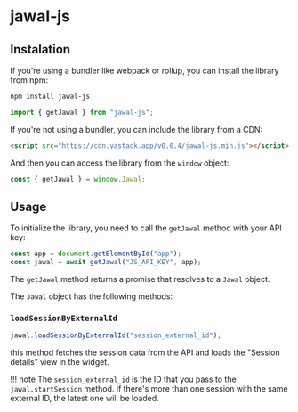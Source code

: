 # jawal-js

## Instalation

If you're using a bundler like webpack or rollup, you can install the library from npm:

```bash
npm install jawal-js
```

```js
import { getJawal } from "jawal-js";
```

If you're not using a bundler, you can include the library from a CDN:

```html
<script src="https://cdn.yastack.app/v0.0.4/jawal-js.min.js"></script>
```

And then you can access the library from the `window` object:

```js
const { getJawal } = window.Jawal;
```

## Usage

To initialize the library, you need to call the `getJawal` method with your API key:

```js
const app = document.getElementById("app");
const jawal = await getJawal("JS_API_KEY", app);
```

The `getJawal` method returns a promise that resolves to a `Jawal` object.

The `Jawal` object has the following methods:

### `loadSessionByExternalId`

```js
jawal.loadSessionByExternalId("session_external_id");
```

this method fetches the session data from the API and loads the "Session details" view in the widget.

!!! note
    The `session_external_id` is the ID that you pass to the `jawal.startSession` method. if there's more than one session with the same external ID, the latest one will be loaded.
